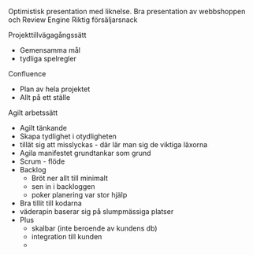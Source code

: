 
Optimistisk presentation med liknelse.
Bra presentation av webbshoppen och Review Engine
Riktig försäljarsnack

Projekttillvägagångssätt
- Gemensamma mål
- tydliga spelregler

Confluence
- Plan av hela projektet
- Allt på ett ställe

Agilt arbetssätt
- Agilt tänkande
- Skapa tydlighet i otydligheten
- tillät sig att misslyckas - där lär man sig de viktiga läxorna
- Agila manifestet grundtankar som grund
- Scrum - flöde
- Backlog
	- Bröt ner allt till minimalt
	- sen in i backloggen
	- poker planering var stor hjälp
- Bra tillit till kodarna
- väderapin baserar sig på slumpmässiga platser
- Plus
	- skalbar (inte beroende av kundens db)
	- integration till kunden
	- 
